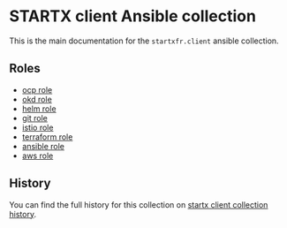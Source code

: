 # STARTX client Ansible collection

This is the main documentation for the `startxfr.client` ansible collection.

## Roles

- [ocp role](https://startx-ansible-client.readthedocs.io/en/latest/roles/ocp)
- [okd role](https://startx-ansible-client.readthedocs.io/en/latest/roles/okd)
- [helm role](https://startx-ansible-client.readthedocs.io/en/latest/roles/helm)
- [git role](https://startx-ansible-client.readthedocs.io/en/latest/roles/git)
- [istio role](https://startx-ansible-client.readthedocs.io/en/latest/roles/istio)
- [terraform role](https://startx-ansible-client.readthedocs.io/en/latest/roles/terraform)
- [ansible role](https://startx-ansible-client.readthedocs.io/en/latest/roles/ansible)
- [aws role](https://startx-ansible-client.readthedocs.io/en/latest/roles/aws)

## History

You can find the full history for this collection on [startx client collection history](https://startx-ansible-client.readthedocs.io/en/latest/#history).
